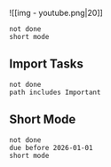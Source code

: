 
![[img - youtube.png|20]]
```tasks
not done
short mode
```



## Import Tasks
```tasks
not done
path includes Important
```


## Short Mode
```tasks
not done 
due before 2026-01-01
short mode
```